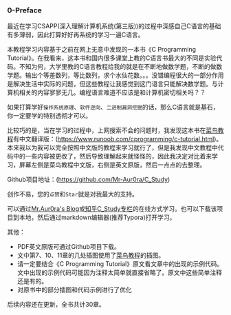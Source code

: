 ### 0-Preface

最近在学习CSAPP(深入理解计算机系统(第三版))的过程中深感自己C语言的基础有多薄弱，因此打算好好再系统的学习一遍C语言。

本教程学习内容基于之前在网上无意中发现的一本书《C Programming Tutorial》。在我看来，这本书和国内很多课堂上教的C语言书最大的不同是实验代码。不知为何，大学里教的C语言教程给我的就是在不断地做数学题，不断的做数学题。输出个等差数列，等比数列，求个水仙花数。。。没错编程很大的一部分作用是解决生活中实际的问题，但这些教程让我感觉到这门语言只能解决数学题。与计算机相关的内容寥寥无几。编程语言难道不应该是和计算机密切相关吗？？

如果打算学好`操作系统原理`、`软件逆向`、`二进制漏洞挖掘`的话，那么C语言就是基石，你一定要学的特别透彻才可以。

比较巧的是，当在学习的过程中，上网搜索不会的问题时，我发现这本书在[菜鸟教程](https://www.runoob.com/)有中文翻译版：(https://www.runoob.com/cprogramming/c-tutorial.html)。 本来我以为我可以完全按照中文版的教程来学习就行了，但是我发现中文教程中代码中的一些内容被更改了，然后导致理解起来就怪怪的，因此我决定对比着来学习，屏幕左侧是菜鸟教程中文版，右侧是英文原版，然后一点点的去整理。

Github项目地址：(https://github.com/Mr-Aur0ra/C_Study)

创作不易，您的`点赞`和`Star`就是对我最大的支持。

可以通过[Mr.Aur0ra's Blog](https://www.0x613664.com/)或[知乎C_Study专栏](https://www.zhihu.com/column/c_1562837567783034880)的在线方式学习。也可以下载该项目到本地，然后通过markdown编辑器(推荐Typora)打开学习。



其他：

- PDF英文原版可通过Github项目下载。
- 文中第7、10、11章的几处插图使用了[菜鸟教程](https://www.runoob.com/)的插图。
- 请一定要结合《C Programming Tutorial》原文看文章中的出现的示例代码。文中出现的示例代码可能因为注释太简单就直接省略了。原文中这些简单注释还是有的。
- 对原书中的部分插图和代码示例进行了优化

后续内容还在更新，全书共计30章。

